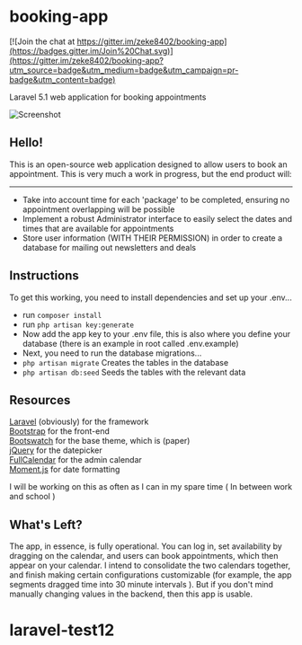# booking-app

[![Join the chat at https://gitter.im/zeke8402/booking-app](https://badges.gitter.im/Join%20Chat.svg)](https://gitter.im/zeke8402/booking-app?utm_source=badge&utm_medium=badge&utm_campaign=pr-badge&utm_content=badge)

Laravel 5.1 web application for booking appointments

![Screenshot](https://raw.githubusercontent.com/zeke8402/booking-app/master/preview.png)

## Hello!
This is an open-source web application designed to allow users to book an appointment. This is very much a work in progress, but the end product will:
***
 - Take into account time for each 'package' to be completed, ensuring no appointment overlapping will be possible
 - Implement a robust Administrator interface to easily select the dates and times that are available for appointments
 - Store user information (WITH THEIR PERMISSION) in order to create a database for mailing out newsletters and deals


## Instructions
To get this working, you need to install dependencies and set up your .env...   
* run ```composer install```   
* run ```php artisan key:generate```   
* Now add the app key to your .env file, this is also where you define your database (there is an example in root called .env.example)
* Next, you need to run the database migrations...   
* ```php artisan migrate``` Creates the tables in the database   
* ```php artisan db:seed``` Seeds the tables with the relevant data   

## Resources 
[Laravel](http://www.laravel.com) (obviously) for the framework  
[Bootstrap](http://www.getbootstrap.com) for the front-end  
[Bootswatch](http://www.bootswatch.com) for the base theme, which is (paper)  
[jQuery](http://www.jquery.com) for the datepicker  
[FullCalendar](http://fullcalendar.io) for the admin calendar  
[Moment.js](http://www.momentjs.com) for date formatting  

I will be working on this as often as I can in my spare time ( In between work and school )

## What's Left?
The app, in essence, is fully operational. You can log in, set availability by dragging on the calendar, and users can book appointments, which then appear on your calendar. I intend to consolidate the two calendars together, and finish making certain configurations customizable (for example, the app segments dragged time into 30 minute intervals ). But if you don't mind manually changing values in the backend, then this app is usable.

# laravel-test12
